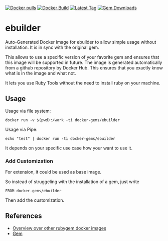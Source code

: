 [![Docker pulls](https://img.shields.io/docker/pulls/rubygem/ebuilder.svg)](https://hub.docker.com/r/rubygem/ebuilder/)
[![Docker Build](https://img.shields.io/docker/automated/rubygem/ebuilder.svg)](https://hub.docker.com/r/rubygem/ebuilder/)
[![Latest Tag](https://img.shields.io/github/tag/docker-rubygem/ebuilder.svg)](https://hub.docker.com/r/rubygem/ebuilder/)
[![Gem Downloads](https://img.shields.io/gem/dt/ebuilder.svg)](https://rubygems.org/gems/ebuilder/)
# ebuilder

Auto-Generated Docker image for ebuilder to allow simple usage without installation.
It is in sync with the original gem.

This allows to use a specific version of your favorite gem and ensures that this image will be supported in future.
The image is generated automatically from a github repository by Docker Hub.
This ensures that you exactly know what is in the image and what not.

It lets you use Ruby Tools without the need to install ruby on your machine.

## Usage

Usage via file system:

`docker run -v $(pwd):/work -ti docker-gems/ebuilder`

Usage via Pipe:

`echo "test" | docker run -ti docker-gems/ebuilder`

It depends on your specific use case how your want to use it.

### Add Customization

For extension, it could be used as base image.

So instead of struggeling with the installation of a gem, just write

`FROM docker-gems/ebuilder`

Then add the customization.

## References

 - [Overview over other rubygem docker images](https://github.com/thinkbot/docker-rubygem)
 - [Gem](https://rubygems.org/gems/ebuilder/)
